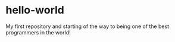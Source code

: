 # hello-world
My first repository and starting of the way to being one of the best programmers in the world!

